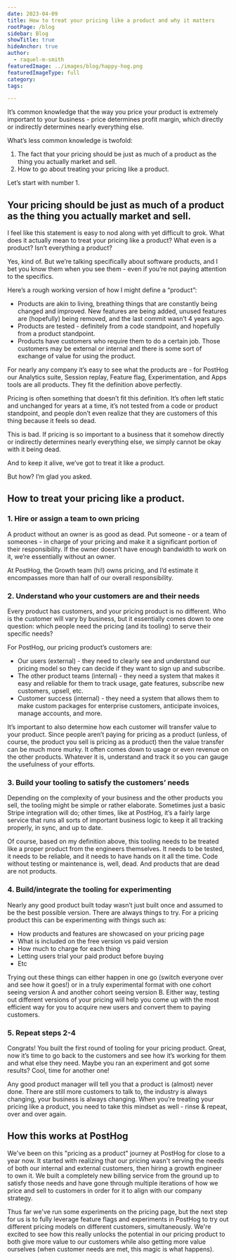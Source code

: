 ```yaml
---
date: 2023-04-09
title: How to treat your pricing like a product and why it matters
rootPage: /blog
sidebar: Blog
showTitle: true
hideAnchor: true
author:
  - raquel-m-smith
featuredImage: ../images/blog/happy-hog.png
featuredImageType: full
category: 
tags:

---
```

It’s common knowledge that the way you price your product is extremely important to your business - price determines profit margin, which directly or indirectly determines nearly everything else. 

What’s less common knowledge is twofold:

1. The fact that your pricing should be just as much of a product as the thing you actually market and sell.
2. How to go about treating your pricing like a product.

Let’s start with number 1.

## Your pricing should be just as much of a product as the thing you actually market and sell.

I feel like this statement is easy to nod along with yet difficult to grok. What does it actually mean to treat your pricing like a product? What even is a product? Isn’t everything a product?

Yes, kind of. But we’re talking specifically about software products, and I bet you know them when you see them - even if you’re not paying attention to the specifics. 

Here’s a rough working version of how I might define a “product”:

- Products are akin to living, breathing things that are constantly being changed and improved. New features are being added, unused features are (hopefully) being removed, and the last commit wasn’t 4 years ago.
- Products are tested - definitely from a code standpoint, and hopefully from a product standpoint. 
- Products have customers who require them to do a certain job. Those customers may be external or internal and there is some sort of exchange of value for using the product.

For nearly any company it’s easy to see what the products are - for PostHog our Analytics suite, Session replay, Feature flag, Experimentation, and Apps tools are all products. They fit the definition above perfectly. 

Pricing is often something that doesn’t fit this definition. It’s often left static and unchanged for years at a time, it’s not tested from a code or product standpoint, and people don’t even realize that they are customers of this thing because it feels so dead.

This is bad. If pricing is so important to a business that it somehow directly or indirectly determines nearly everything else, we simply cannot be okay with it being dead. 

And to keep it alive, we’ve got to treat it like a product.

But how? I’m glad you asked.

## How to treat your pricing like a product. 

### 1. Hire or assign a team to own pricing
A product without an owner is as good as dead. Put someone - or a team of someones - in charge of your pricing and make it a significant portion of their responsibility. If the owner doesn’t have enough bandwidth to work on it, we’re essentially without an owner.

At PostHog, the Growth team (hi!) owns pricing, and I’d estimate it encompasses more than half of our overall responsibility.

### 2. Understand who your customers are and their needs
Every product has customers, and your pricing product is no different. Who is the customer will vary by business, but it essentially comes down to one question: which people need the pricing (and its tooling) to serve their specific needs?

For PostHog, our pricing product’s customers are:

- Our users (external) - they need to clearly see and understand our pricing model so they can decide if they want to sign up and subscribe.
- The other product teams (internal) - they need a system that makes it easy and reliable for them to track usage, gate features, subscribe new customers, upsell, etc.
- Customer success (internal) - they need a system that allows them to make custom packages for enterprise customers, anticipate invoices, manage accounts, and more.

It’s important to also determine how each customer will transfer value to your product. Since people aren’t paying for pricing as a product (unless, of course, the product you sell is pricing as a product) then the value transfer can be much more murky. It often comes down to usage or even revenue on the other products. Whatever it is, understand and track it so you can gauge the usefulness of your efforts.

### 3. Build your tooling to satisfy the customers’ needs

Depending on the complexity of your business and the other products you sell, the tooling might be simple or rather elaborate. Sometimes just a basic Stripe integration will do; other times, like at PostHog, it’s a fairly large service that runs all sorts of important business logic to keep it all tracking properly, in sync, and up to date. 

Of course, based on my definition above, this tooling needs to be treated like a proper product from the engineers themselves. It needs to be tested, it needs to be reliable, and it needs to have hands on it all the time. Code without testing or maintenance is, well, dead. And products that are dead are not products.

### 4. Build/integrate the tooling for experimenting

Nearly any good product built today wasn’t just built once and assumed to be the best possible version. There are always things to try. For a pricing product this can be experimenting with things such as:

- How products and features are showcased on your pricing page
- What is included on the free version vs paid version
- How much to charge for each thing
- Letting users trial your paid product before buying
- Etc

Trying out these things can either happen in one go (switch everyone over and see how it goes!) or in a truly experimental format with one cohort seeing version A and another cohort seeing version B. Either way, testing out different versions of your pricing will help you come up with the most efficient way for you to acquire new users and convert them to paying customers.

### 5. Repeat steps 2-4

Congrats! You built the first round of tooling for your pricing product. Great, now it’s time to go back to the customers and see how it’s working for them and what else they need. Maybe you ran an experiment and got some results? Cool, time for another one!

Any good product manager will tell you that a product is (almost) never done. There are still more customers to talk to, the industry is always changing, your business is always changing. When you’re treating your pricing like a product, you need to take this mindset as well - rinse & repeat, over and over again.

## How this works at PostHog

We've been on this "pricing as a product" journey at PostHog for close to a year now. It started with realizing that our pricing wasn't serving the needs of both our internal and external customers, then hiring a growth engineer to own it. We built a completely new billing service from the ground up to satisfy those needs and have gone through multiple iterations of how we price and sell to customers in order for it to align with our company strategy.

Thus far we've run some experiments on the pricing page, but the next step for us is to fully leverage feature flags and experiments in PostHog to try out different pricing models on different customers, simultaneously. We're excited to see how this really unlocks the potential in our pricing product to both give more value to our customers while also getting more value ourselves (when customer needs are met, this magic is what happens).
